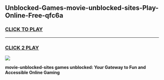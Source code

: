 
## Unblocked-Games-movie-unblocked-sites-Play-Online-Free-qfc6a
<h3>
<a href="https://premium76.site?title=movie-unblocked-sites&ref=26A">CLICK TO PLAY</a></h3>
<hr>

<h3>
<a href="https://premium76.site?title=movie-unblocked-sites&ref=26A">CLICK 2 PLAY</a>
  
</h3>

<a href="https://premium76.site?title=movie-unblocked-sites&ref=26A"><img src="https://clearcache.store/games.png"></a>


**movie-unblocked-sites games unblocked: Your Gateway to Fun and Accessible Online Gaming**
